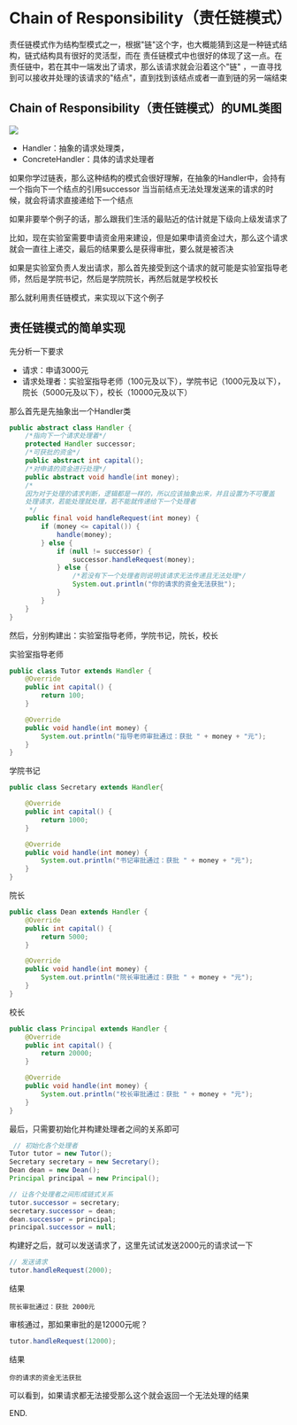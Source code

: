 # Chain of Responsibility（责任链模式）

责任链模式作为结构型模式之一，根据"链"这个字，也大概能猜到这是一种链式结构，链式结构具有很好的灵活型，而在
责任链模式中也很好的体现了这一点。在责任链中，若在其中一端发出了请求，那么该请求就会沿着这个"链"
，一直寻找到可以接收并处理的该请求的"结点"，直到找到该结点或者一直到链的另一端结束

## Chain of Responsibility（责任链模式）的UML类图

<img src="http://my.csdn.net/uploads/201204/02/1333348141_1360.jpg"/>

 + Handler：抽象的请求处理类，
 + ConcreteHandler：具体的请求处理者

如果你学过链表，那么这种结构的模式会很好理解，在抽象的Handler中，会持有一个指向下一个结点的引用successor
当当前结点无法处理发送来的请求的时候，就会将请求直接递给下一个结点

如果非要举个例子的话，那么跟我们生活的最贴近的估计就是下级向上级发请求了

比如，现在实验室需要申请资金用来建设，但是如果申请资金过大，那么这个请求就会一直往上递交，最后的结果要么是获得审批，要么就是被否决

如果是实验室负责人发出请求，那么首先接受到这个请求的就可能是实验室指导老师，然后是学院书记，然后是学院院长，再然后就是学校校长

那么就利用责任链模式，来实现以下这个例子

## 责任链模式的简单实现

先分析一下要求

 + 请求：申请3000元
 + 请求处理者：实验室指导老师（100元及以下），学院书记（1000元及以下），院长（5000元及以下），校长（10000元及以下）

 那么首先是先抽象出一个Handler类
```java
public abstract class Handler {
    /*指向下一个请求处理着*/
    protected Handler successor;
    /*可获批的资金*/
    public abstract int capital();
    /*对申请的资金进行处理*/
    public abstract void handle(int money);
    /*
    因为对于处理的请求判断，逻辑都是一样的，所以应该抽象出来，并且设置为不可覆盖
    处理请求，若能处理就处理，若不能就传递给下一个处理者
     */
    public final void handleRequest(int money) {
        if (money <= capital()) {
            handle(money);
        } else {
            if (null != successor) {
                successor.handleRequest(money);
            } else {
                /*若没有下一个处理者则说明该请求无法传递且无法处理*/
                System.out.println("你的请求的资金无法获批");
            }
        }
    }
}
```

然后，分别构建出：实验室指导老师，学院书记，院长，校长

实验室指导老师
```java
public class Tutor extends Handler {
    @Override
    public int capital() {
        return 100;
    }

    @Override
    public void handle(int money) {
        System.out.println("指导老师审批通过：获批 " + money + "元");
    }
}
```

学院书记
```java
public class Secretary extends Handler{

    @Override
    public int capital() {
        return 1000;
    }

    @Override
    public void handle(int money) {
        System.out.println("书记审批通过：获批 " + money + "元");
    }
}
```

院长
```java
public class Dean extends Handler {
    @Override
    public int capital() {
        return 5000;
    }

    @Override
    public void handle(int money) {
        System.out.println("院长审批通过：获批 " + money + "元");
    }
}
```

校长
```java
public class Principal extends Handler {
    @Override
    public int capital() {
        return 20000;
    }

    @Override
    public void handle(int money) {
        System.out.println("校长审批通过：获批 " + money + "元");
    }
}
```

最后，只需要初始化并构建处理者之间的关系即可
```java
 // 初始化各个处理者
Tutor tutor = new Tutor();
Secretary secretary = new Secretary();
Dean dean = new Dean();
Principal principal = new Principal();

// 让各个处理者之间形成链式关系
tutor.successor = secretary;
secretary.successor = dean;
dean.successor = principal;
principal.successor = null;
```

构建好之后，就可以发送请求了，这里先试试发送2000元的请求试一下
```java
// 发送请求
tutor.handleRequest(2000);
```

结果
```console
院长审批通过：获批 2000元
```

审核通过，那如果审批的是12000元呢？
```java
tutor.handleRequest(12000);
```

结果
```console
你的请求的资金无法获批
```
可以看到，如果请求都无法接受那么这个就会返回一个无法处理的结果

END.